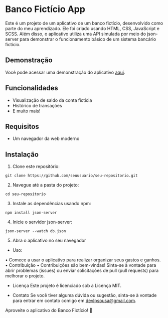 # Banco Fictício App

Este é um projeto de um aplicativo de um banco fictício, desenvolvido como parte do meu aprendizado. Ele foi criado usando HTML, CSS, JavaScript e SCSS. Além disso, o aplicativo utiliza uma API simulada por meio do json-server para demonstrar o funcionamento básico de um sistema bancário fictício.

## Demonstração

Você pode acessar uma demonstração do aplicativo [aqui](https://www.linkedin.com/feed/update/urn:li:activity:7100511148575211520/).

## Funcionalidades

- Visualização de saldo da conta fictícia
- Histórico de transações
- E muito mais!

## Requisitos

- Um navegador da web moderno

## Instalação

1. Clone este repositório:
```
git clone https://github.com/seuusuario/seu-repositorio.git
```

2. Navegue até a pasta do projeto:
```
cd seu-repositorio
```
3. Instale as dependências usando npm:
```
npm install json-server
```
4. Inicie o servidor json-server:
```
json-server --watch db.json
```
5. Abra o aplicativo no seu navegador

- Uso:

• Comece a usar o aplicativo para realizar organizar seus gastos e ganhos.
• Contribuição
• Contribuições são bem-vindas! Sinta-se à vontade para abrir problemas (issues) ou enviar solicitações de pull (pull requests) para melhorar o projeto.

- Licença
Este projeto é licenciado sob a Licença MIT.

- Contato
Se você tiver alguma dúvida ou sugestão, sinta-se à vontade para entrar em contato comigo em devlpsousa@gmail.com.

Aproveite o aplicativo do Banco Fictício! 🚀
